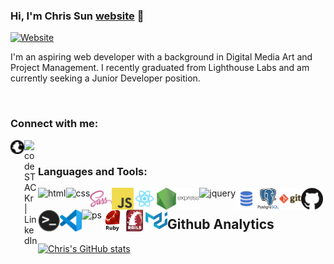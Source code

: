 ### Hi, I'm Chris Sun [website] 👋

[![Website](https://img.shields.io/website?label=chrissun.com&style=for-the-badge&url=https%3A%2F%2Fcodestackr.com)](https://codestackr.com)

I'm an aspiring web developer with a background in Digital Media Art and Project Management. I recently graduated from Lighthouse Labs and am currently seeking a Junior Developer position. 

<br />


### Connect with me:

[<img align="left" alt="codeSTACKr.com" width="22px" src="https://raw.githubusercontent.com/iconic/open-iconic/master/svg/globe.svg" />][website]
[<img align="left" alt="codeSTACKr | LinkedIn" width="22px" src="https://cdn.jsdelivr.net/npm/simple-icons@v3/icons/linkedin.svg" />][linkedin]

<br />

### Languages and Tools:

<img align="left" alt="html" height="35px" src="https://github.com/get-icon/geticon/blob/master/icons/html-5.svg" />
<img align="left" alt="css" height="35px" src="https://github.com/get-icon/geticon/blob/master/icons/css-3.svg" />
<img align="left" alt="Sass" height="35px" src="https://raw.githubusercontent.com/github/explore/80688e429a7d4ef2fca1e82350fe8e3517d3494d/topics/sass/sass.png" />
<img align="left" alt="JavaScript" height="35px" src="https://raw.githubusercontent.com/github/explore/80688e429a7d4ef2fca1e82350fe8e3517d3494d/topics/javascript/javascript.png" />
<img align="left" alt="React" height="35px" src="https://raw.githubusercontent.com/github/explore/80688e429a7d4ef2fca1e82350fe8e3517d3494d/topics/react/react.png" />
<img align="left" alt="Node.js" height="35px" src="https://raw.githubusercontent.com/github/explore/80688e429a7d4ef2fca1e82350fe8e3517d3494d/topics/nodejs/nodejs.png" />
<img align="left" alt="ex" height="35px" src="https://github.com/devicons/devicon/blob/master/icons/express/express-original-wordmark.svg" />
<img align="left" alt="jquery" height="35px" src="https://github.com/get-icon/geticon/blob/master/icons/jquery.svg" />
<img align="left" alt="SQL" height="35px" src="https://raw.githubusercontent.com/github/explore/80688e429a7d4ef2fca1e82350fe8e3517d3494d/topics/sql/sql.png" />
<img align="left" alt="psql" height="35px" src="https://github.com/devicons/devicon/blob/master/icons/postgresql/postgresql-original-wordmark.svg" />
<img align="left" alt="Git" height="35px" src="https://raw.githubusercontent.com/github/explore/80688e429a7d4ef2fca1e82350fe8e3517d3494d/topics/git/git.png" />
<img align="left" alt="GitHub" height="35px" src="https://raw.githubusercontent.com/github/explore/78df643247d429f6cc873026c0622819ad797942/topics/github/github.png" />
<img align="left" alt="Terminal" height="35px" src="https://raw.githubusercontent.com/github/explore/80688e429a7d4ef2fca1e82350fe8e3517d3494d/topics/terminal/terminal.png" />
<img align="left" alt="Visual Studio Code" height="35px" src="https://raw.githubusercontent.com/github/explore/80688e429a7d4ef2fca1e82350fe8e3517d3494d/topics/visual-studio-code/visual-studio-code.png" />
<img align="left" alt="ps" height="35px" src="https://github.com/get-icon/geticon/blob/master/icons/adobe-photoshop.svg" />
<img align="left" alt="ruby" height="35px" src="https://github.com/devicons/devicon/blob/master/icons/ruby/ruby-original-wordmark.svg" />
<img align="left" alt="rails" height="35px" src="https://github.com/devicons/devicon/blob/master/icons/rails/rails-original-wordmark.svg" />
<img align="left" alt="mui" height="35px" src="https://github.com/devicons/devicon/blob/master/icons/materialui/materialui-original.svg" />




<br />

## Github Analytics
[![Chris's GitHub stats](https://github-readme-stats.vercel.app/api?username=woodpeckershop&show_icons=true&theme=dark)](https://github.com/anuraghazra/github-readme-stats)

[website]: https://codeSTACKr.com
[linkedin]: https://www.linkedin.com/in/chrissun5567/

